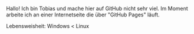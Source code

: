 Hallo! 
Ich bin Tobias und mache hier auf GitHub nicht sehr viel.
Im Moment arbeite ich an einer Internetseite die über "GitHub Pages" läuft. 

Lebensweisheit:
Windows < Linux